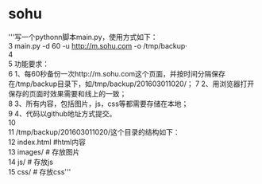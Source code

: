 # sohu
'''写一个pythonn脚本main.py，使用方式如下：                                      
   3 main.py -d 60 -u http://m.sohu.com -o /tmp/backup·                               
   4                                                                                  
   5 功能要求：                                                                       
   6 1、每60秒备份一次http://m.sohu.com这个页面，并按时间分隔保存在/tmp/backup目录下，如/tmp/backup/201603011020/；
   7 2、用浏览器打开保存的页面时效果需要和线上的一致；                                
   8 3、所有内容，包括图片，js，css等都需要存储在本地；                               
   9 4、代码以github地址方式提交。                                                    
  10                                                                                  
  11 /tmp/backup/201603011020/这个目录的结构如下：                                    
  12 index.html  #html内容                                                            
  13 images/  # 存放图片                                                              
  14 js/  # 存放js                                                                    
  15 css/  # 存放css'''   

